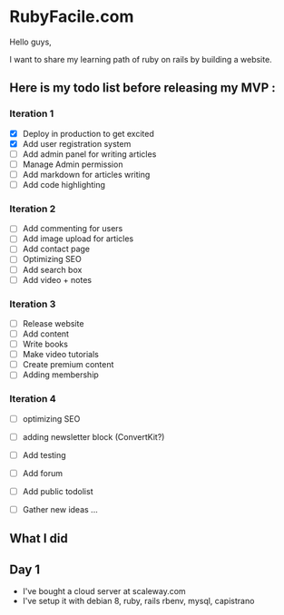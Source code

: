 # RubyFacile.com

Hello guys,

I want to share my learning path of ruby on rails by building a website.

## Here is my todo list before releasing my MVP :

### Iteration 1
- [x] Deploy in production to get excited
- [x] Add user registration system
- [ ] Add admin panel for writing articles
- [ ] Manage Admin permission
- [ ] Add markdown for articles writing
- [ ] Add code highlighting

### Iteration 2
- [ ] Add commenting for users
- [ ] Add image upload for articles
- [ ] Add contact page
- [ ] Optimizing SEO
- [ ] Add search box
- [ ] Add video + notes

### Iteration 3
- [ ] Release website
- [ ] Add content
- [ ] Write books
- [ ] Make video tutorials
- [ ] Create premium content
- [ ] Adding membership

### Iteration 4
- [ ] optimizing SEO
- [ ] adding newsletter block (ConvertKit?)
- [ ] Add testing 
- [ ] Add forum
- [ ] Add public todolist
- [ ] Gather new ideas ...



## What I did

## Day 1

- I've bought a cloud server at scaleway.com
- I've setup it with debian 8, ruby, rails rbenv, mysql, capistrano
